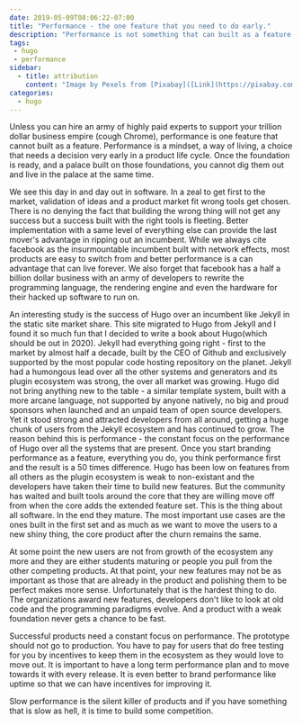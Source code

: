 ```yaml
---
date: 2019-05-09T08:06:22-07:00
title: "Performance - the one feature that you need to do early."
description: "Performance is not something that can built as a feature later. Segue into Hugo's performance"
tags:
 - hugo
 - performance
sidebar:
  - title: attribution
    content: "Image by Pexels from [Pixabay]([Link](https://pixabay.com/photos/fast-speed-racing-speedway-1281628/))"
categories:
  - hugo
---
```


Unless you can hire an army of highly paid experts to support your trillion dollar business empire (cough Chrome), performance is one feature that cannot built as a feature. Performance is a mindset, a way of living, a choice that needs a decision very early in a product life cycle. Once the foundation is ready, and a palace built on those foundations, you cannot dig them out and live in the palace at the same time.

We see this day in and day out in software. In a zeal to get first to the market, validation of ideas and a product market fit wrong tools get chosen. There is no denying the fact that building the wrong thing will not get any success but a success built with the right tools is fleeting. Better implementation with a same level of everything else can provide the last mover's advantage in ripping out an incumbent. While we always cite facebook as the insurmountable incumbent built with network effects, most products are easy to switch from and better performance is a can advantage that can live forever. We also forget that facebook has a half a billion dollar business with an army of developers to rewrite the programming language, the rendering engine and even the hardware for their hacked up software to run on.

An interesting study is the success of Hugo over an incumbent like Jekyll in the static site market share. This site migrated to Hugo from Jekyll and I found it so much fun that I decided to write a book about Hugo(which should be out in 2020). Jekyll had everything going right - first to the market by almost half a decade, built by the CEO of Github and exclusively supported by the most popular code hosting repository on the planet. Jekyll had a humongous lead over all the other systems and generators and its plugin ecosystem was strong, the over all market was growing. Hugo did not bring anything new to the table - a similar template system, built with a more arcane language, not supported by anyone natively, no big and proud sponsors when launched and an unpaid team of open source developers. Yet it stood strong and attracted developers from all around, getting a huge chunk of users from the Jekyll ecosystem and has continued to grow. The reason behind this is performance - the constant focus on the performance of Hugo over all the systems that are present. Once you start branding performance as a feature, everything you do, you think performance first and the result is a 50 times difference. Hugo has been low on features from all others as the plugin ecosystem is weak to non-existant and the developers have taken their time to build new features. But the community has waited and built tools around the core that they are willing move off from when the core adds the extended feature set. This is the thing about all software. In the end they mature. The most important use cases are the ones built in the first set and as much as we want to move the users to a new shiny thing, the core product after the churn remains the same.

At some point the new users are not from growth of the ecosystem any more and they are either students maturing or people you pull from the other competing products. At that point, your new features may not be as important as those that are already in the product and polishing them to be perfect makes more sense. Unfortunately that is the hardest thing to do. The organizations award new features, developers don't like to look at old code and the programming paradigms evolve. And a product with a weak foundation never gets a chance to be fast.

Successful products need a constant focus on performance. The prototype should not go to production. You have to pay for users that do free testing for you by incentives to keep them in the ecosystem as they would love to move out. It is important to have a long term performance plan and to move towards it with every release. It is even better to brand performance like uptime so that we can have incentives for improving it.

Slow performance is the silent killer of products and if you have something that is slow as hell, it is time to build some competition.
